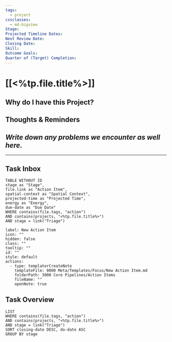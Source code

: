 ```yaml
---
tags:
  - project
cssclasses:
  - md-bigview
Stage: 
Projected Timeline Dates: 
Next Review Date: 
Closing Date: 
Skill: 
Outcome Goals: 
Quarter of (Target) Completion:
---
```

# [[<%tp.file.title%>]]

## Why do I have this Project?

## Thoughts & Reminders
*Write down any problems we encounter as well here.*
- 

---

## Task Inbox
```dataview
TABLE WITHOUT ID
stage as "Stage",
file.link as "Action Item",
spatial-context as "Spatial Context",
projected-time as "Projected Time",
energy as "Energy",
due-date as "Due Date"
WHERE contains(file.tags, "action")
AND contains(projects, "<%tp.file.title%>")
AND stage = link("Triage")
```
```meta-bind-button
label: New Action Item
icon: ""
hidden: false
class: ""
tooltip: ""
id: ""
style: default
actions:
  - type: templaterCreateNote
    templateFile: 0000 Meta/Templates/Focus/New Action Item.md
    folderPath: 3000 Core Pipelines/Action Items
    fileName: ""
    openNote: true

```
## Task Overview
```dataview
LIST
WHERE contains(file.tags, "action")
AND contains(projects, "<%tp.file.title%>")
AND stage = link("Triage")
SORT closing-date DESC, do-date ASC
GROUP BY stage
```
